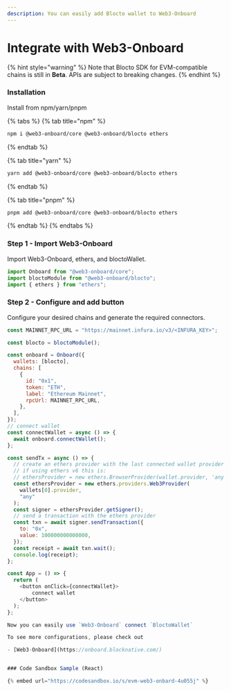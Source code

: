 ```yaml
---
description: You can easily add Blocto wallet to Web3-Onboard
---
```


# Integrate with Web3-Onboard

{% hint style="warning" %}
Note that Blocto SDK for EVM-compatible chains is still in **Beta**. APIs are subject to breaking changes.
{% endhint %}

### Installation

Install from npm/yarn/pnpm

{% tabs %}
{% tab title="npm" %}

```bash
npm i @web3-onboard/core @web3-onboard/blocto ethers
```

{% endtab %}

{% tab title="yarn" %}

```bash
yarn add @web3-onboard/core @web3-onboard/blocto ethers
```

{% endtab %}

{% tab title="pnpm" %}

```bash
pnpm add @web3-onboard/core @web3-onboard/blocto ethers
```

{% endtab %}
{% endtabs %}

### Step 1 - Import Web3-Onboard

Import Web3-Onboard, ethers, and bloctoWallet.

```javascript
import Onboard from "@web3-onboard/core";
import bloctoModule from "@web3-onboard/blocto";
import { ethers } from "ethers";
```

### Step 2 - Configure and add button

Configure your desired chains and generate the required connectors.

```javascript
const MAINNET_RPC_URL = "https://mainnet.infura.io/v3/<INFURA_KEY>";

const blocto = bloctoModule();

const onboard = Onboard({
  wallets: [blocto],
  chains: [
    {
      id: "0x1",
      token: "ETH",
      label: "Ethereum Mainnet",
      rpcUrl: MAINNET_RPC_URL,
    },
  ],
});
// connect wallet
const connectWallet = async () => {
  await onboard.connectWallet();
};

const sendTx = async () => {
  // create an ethers provider with the last connected wallet provider
  // if using ethers v6 this is:
  // ethersProvider = new ethers.BrowserProvider(wallet.provider, 'any')
  const ethersProvider = new ethers.providers.Web3Provider(
    wallets[0].provider,
    "any"
  );
  const signer = ethersProvider.getSigner();
  // send a transaction with the ethers provider
  const txn = await signer.sendTransaction({
    to: "0x",
    value: 100000000000000,
  });
  const receipt = await txn.wait();
  console.log(receipt);
};

const App = () => {
  return (
    <button onClick={connectWallet}>
        connect wallet
    </button>
  );
};

Now you can easily use `Web3-Onboard` connect `BloctoWallet`

To see more configurations, please check out

- [Web3-Onboard](https://onboard.blocknative.com/)


### Code Sandbox Sample (React)

{% embed url="https://codesandbox.io/s/evm-web3-onbard-4u055j" %}
